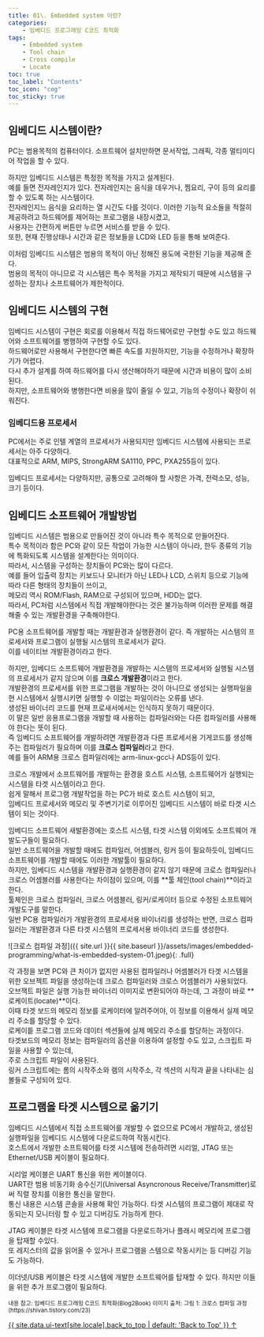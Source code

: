 ```yaml
---
title: 01\. Embedded system 이란?
categories:
    - 임베디드 프로그래밍 C코드 최적화
tags:
    - Embedded system
    - Tool chain
    - Cross compile
    - Locate
toc: true
toc_label: "Contents"
toc_icon: "cog"
toc_sticky: true
---
```

## 임베디드 시스템이란?
PC는 범용목적의 컴퓨터이다. 소프트웨어 설치만하면 문서작업, 그래픽, 각종 멀티미디어 작업을 할 수 있다.  

하지만 임베디드 시스템은 특정한 목적을 가지고 설계된다.  
예를 들면 전자레인지가 있다. 전자레인지는 음식을 데우거나, 찜요리, 구이 등의 요리를 할 수 있도록 하는 시스템이다.  
전자레인지느 음식을 요리하는 열 시간도 다를 것이다. 이러한 기능적 요소들을 적절히 제공하려고 하드웨어를 제어하는 프로그램을 내장시켰고,  
사용자는 간편하게 버튼만 누르면 서비스를 받을 수 있다.  
또한, 현재 진행상태나 시간과 같은 정보들을 LCD와 LED 등을 통해 보여준다.  

이처럼 임베디드 시스템은 범용의 목적이 아닌 정해진 용도에 국한된 기능을 제공해 준다.  
범용의 목적이 아니므로 각 시스템은 특수 목적을 가지고 제작되기 때문에 시스템을 구성하는 장치나 소프트웨어가 제한적이다.

## 임베디드 시스템의 구현
임베디드 시스템이 구현은 회로를 이용해서 직접 하드웨어로만 구현할 수도 있고 하드웨어와 소프트웨어를 병행하여 구현할 수도 있다.  
하드웨어로만 사용해서 구현한다면 빠른 속도를 지원하지만, 기능을 수정하거나 확장하기가 어렵다.  
다시 추가 설계를 하여 하드웨어를 다시 생산해야하기 때문에 시간과 비용이 많이 소비된다.  
하지만, 소프트웨어와 병행한다면 비용을 많이 줄일 수 있고, 기능의 수정이나 확장이 쉬워진다.  

### 임베디드용 프로세서
PC에서는 주로 인텔 계열의 프로세서가 사용되지만 임베디드 시스템에 사용되는 프로세서는 아주 다양하다.  
대표적으로 ARM, MIPS, StrongARM SA1110, PPC, PXA255등이 있다.  

임베디드 프로세서는 다양하지만, 공통으로 고려해야 할 사항은 가격, 전력소모, 성능, 크기 등이다.  

## 임베디드 소프트웨어 개발방법
임베디드 시스템은 범용으로 만들어진 것이 아니라 특수 목적으로 만들어진다.  
특수 목적이라 함은 PC와 같이 모든 작업이 가능한 시스템이 아니라, 한두 종류의 기능에 특화되도록 시스템을 설계한다는 의미이다.  
따라서, 시스템을 구성하는 장치들이 PC와는 많이 다르다.  
예를 들어 입출력 장치는 키보드나 모니터가 아닌 LED나 LCD, 스위치 등으로 기능에 따라 다른 형태의 장치들이 쓰이고,  
메모리 역시 ROM/Flash, RAM으로 구성되어 있으며, HDD는 없다.  
따라서, PC처럼 시스템에서 직접 개발해야한다는 것은 불가능하며 이러한 문제를 해결해줄 수 있는 개발환경을 구축해야한다.  

PC용 소프트웨어를 개발할 때는 개발환경과 실행환경이 같다. 즉 개발하는 시스템의 프로세서와 프로그램이 실행될 시스템의 프로세서가 같다.  
이를 네이티브 개발환경이라고 한다.  

하지만, 임베디드 소프트웨어 개발환경을 개발하는 시스템의 프로세서와 실행될 시스템의 프로세서가 같지 않으며 이를 **크로스 개발환경**이라고 한다.  
개발환경의 프로세서를 위한 프로그램을 개발하는 것이 아니므로 생성되는 실행파일을 현 시스템에서 실행시키면 실행할 수 이없는 파일이라는 오류를 낸다.  
생성된 바이너리 코드를 현재 프로새서에서는 인식하지 못하기 때문이다.  
이 말은 일반 응용프로그램을 개발할 때 사용하는 컴파일러와는 다른 컴파일러를 사용해야 한다는 뜻이 된다.  
즉 임베디드 소프트웨어를 개발하려면 개발환경과 다른 프로세서용 기게코드를 생성해 주는 컴파일러가 필요하며 이를 **크로스 컴파일러**라고 한다.  
예를 들어 ARM용 크로스 컴파일러에는 arm-linux-gcc나 ADS등이 있다.

크로스 개발에서 소프트웨어를 개발하는 환경을 호스트 시스템, 소프트웨어가 실행되는 시스템을 타겟 시스템이라고 한다.  
쉽게 말해서 프로그램 개발작업을 하는 PC가 바로 호스트 시스템이 되고,  
임베디드 프로세서와 메모리 및 주변기기로 이루어진 임베디드 시스템이 바로 타겟 시스템이 되는 것이다.  

임베디드 소프트웨어 새발환경에는 호스트 시스템, 타겟 시스템 이외에도 소프트웨어 개발도구들이 필요하다.  
일반 소프트웨어을 개발할 때에도 컴파일러, 어셈블러, 링커 등이 필요하듯이, 임베디드 소프트웨어를 개발할 때에도 이러한 개발툴이 필요하다.  
하지만, 임베디드 시스템을 개발환경과 실행환경이 같지 않기 때문에 크로스 컴파일러나 크로스 어셈블러를 사용한다는 차이점이 있으며, 이를 **툴 체인(tool chain)**이라고 한다.  
툴체인은 크로스 컴파일러, 크로스 어셈블러, 링커/로케이터 등으로 수정된 소프트웨어 개발도구를 말한다.  
일반 PC용 컴파일러가 개발환경의 프로세서용 바이너리를 생성하는 반면, 크로스 컴파일러는 개발환경과 다른 타겟 시스템의 프로세서용 바이너리 코드를 생성한다.  

![크로스 컴파일 과정]({{ site.url }}{{ site.baseurl }}/assets/images/embedded-programming/what-is-embedded-system-01.jpeg){: .full}  

각 과정을 보면 PC와 큰 차이가 없지만 사용된 컴파일러나 어셈블러가 타겟 시스템을 위한 오브젝트 파일을 생성하는데 크로스 컴파일러와 크로스 어셈블러가 사용되었다.  
오브잭트 파일은 실행 가능한 바이너리 이미지로 변환되어야 하는데, 그 과정이 바로 **로케이트(locate)**이다.  
이때 타겟 보드의 메모리 정보를 로케이터에 알려주어야, 이 정보를 이용해서 실제 메모리 주소를 할당할 수 있다.  
로케이틑 프로그램 코드와 데이터 섹션들에 실제 메모리 주소를 할당하는 과정이다.  
타겟보드의 메모리 정보는 컴파일러의 옵션을 이용하여 설정할 수도 있고, 스크립트 파일을 사용할 수 있는데,  
주로 스크립트 파일이 사용된다.  
링커 스크립트에는 롬의 시작주소와 램의 시작주소, 각 섹션의 시작과 끝을 나타내는 심볼들로 구성되어 있다.  

## 프로그램을 타겟 시스템으로 옮기기
임베디드 시스템에서 직접 소프트웨어를 개발할 수 없으므로 PC에서 개발하고, 생성된 실행파일을 임베디드 시스템에 다운로드하여 작동시킨다.  
호스트에서 개발한 소프트웨어를 타겟 시스템에 전송하려면 시리얼, JTAG 또는 Ethernet/USB 케이블이 필요하다.  

시리얼 케이블은 UART 통신을 위한 케이블이다.  
UART란 범용 비동기화 송수신기(Universal Asyncronous Receive/Transmitter)로써 직렬 장치를 이용한 통신을 말한다.  
통신 내용은 시스템 콘솔을 사용해 확인 가능하다. 타겟 시스템의 프로그램이 제대로 작동되는지 모니터링 할 수 있고 디버깅도 가능하게 한다.  

JTAG 케이블은 타겟 시스템에 프로그램을 다운로드하거나 플래시 메모리에 프로그램을 탑재할 수있다.  
또 레지스터의 값을 읽어올 수 있거나 프로그램을 스템으로 작동시키는 등 디버깅 기능도 가능하다.

이더넷/USB 케이블은 타겟 시스템에 개발한 소프트웨어를 탑재할 수 있다. 하지만 이들을 위한 추가 프로그램이 필요하다.  

<sub>
내용 참고: 임베디드 프로그래밍 C코드 최적화(Blog2Book)
이미지 출처: 
    그림 1: 크로스 컴파일 과정 (https://shivan.tistory.com/23)
</sub>

<a href="#page-title" class="back-to-top">{{ site.data.ui-text[site.locale].back_to_top | default: 'Back to Top' }} &uarr;</a>

